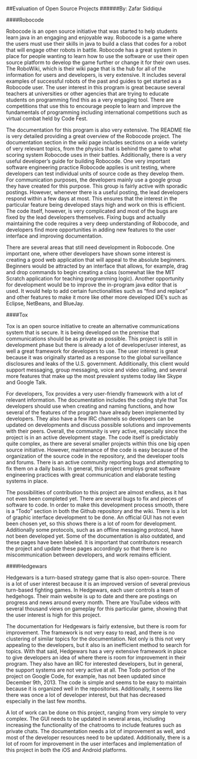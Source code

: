 ##Evaluation of Open Source Projects
######By: Zafar Siddiqui

####Robocode

Robocode is an open source initiative that was started to help students learn java in an engaging and enjoyable way. Robocode is a game where the users must use their skills in java to build a class that codes for a robot that will engage other robots in battle. Robocode has a great system in place for people wanting to learn how to use the software or use their open source platform to develop the game further or change it for their own uses. The RoboWiki, which is their wiki page that is the hub for all of the information for users and developers, is very extensive. It includes several examples of successful robots of the past and guides to get started as a Robocode user. The user interest in this program is great because several teachers at universities or other agencies that are trying to educate students on programming find this as a very engaging tool. There are competitions that use this to encourage people to learn and improve the fundamentals of programming including international competitions such as virtual combat held by Code Fest. 

The documentation for this program is also very extensive. The README file is very detailed providing a great overview of the Robocode project. The documentation section in the wiki page includes sections on a wide variety of very relevant topics, from the physics that is behind the game to what scoring system Robocode uses in their battles. Additionally, there is a very useful developer’s guide for building Robocode. One very important software engineering practice Robocode applies is unit testing, where developers can test individual units of source code as they develop them. For communication purposes, the developers mainly use a google group they have created for this purpose. This group is fairly active with sporadic postings. However, whenever there is a useful posting, the lead developers respond within a few days at most. This ensures that the interest in the particular feature being developed stays high and work on this is efficient. The code itself, however, is very complicated and most of the bugs are fixed by the lead developers themselves. Fixing bugs and actually maintaining the code requires a very deep understanding of Robocode, and developers find more opportunities in adding new features to the user interface and improving documentation. 

There are several areas that still need development in Robocode. One important one, where other developers have shown some interest is creating a good web application that will appeal to the absolute beginners. Beginners would be attracted by an interface that allows, for example, drag and drop commands to begin creating a class (somewhat like the MIT Scratch application for teaching programming logic). Another opportunity for development would be to improve the in-program java editor that is used. It would help to add certain functionalities such as “find and replace” and other features to make it more like other more developed IDE’s such as Eclipse, NetBeans, and BlueJay. 


####Tox

Tox is an open source initiative to create an alternative communications system that is secure. It is being developed on the premise that communications should be as private as possible. This project is still in development phase but there is already a lot of developer/user interest, as well a great framework for developers to use. The user interest is great because it was originally started as a response to the global surveillance disclosures and leaks of the U.S. government. Additionally, this client would support messaging, group messaging, voice and video calling, and several more features that make up the most prevalent systems today like Skype and Google Talk. 

For developers, Tox provides a very user-friendly framework with a lot of relevant information. The documentation includes the coding style that Tox developers should use when creating and naming functions, and how several of the features of the program have already been implemented by developers. They also have a few IRC channels so developers can be updated on developments and discuss possible solutions and improvements with their peers. Overall, the community is very active, especially since the project is in an active development stage. The code itself is predictably quite complex, as there are several smaller projects within this one big open source initiative. However, maintenance of the code is easy because of the organization of the source code in the repository, and the developer tools and forums. There is an active community reporting bugs and attempting to fix them on a daily basis. In general, this project employs great software engineering practices with great communication and elaborate testing systems in place. 

The possibilities of contribution to this project are almost endless, as it has not even been completed yet. There are several bugs to fix and pieces of software to code. In order to make this development process smooth, there is a “Todo” section in both the Github repository and the wiki. There is a lot of graphic interface development to be done. An official GUI has not even been chosen yet, so this shows there is a lot of room for development. Additionally some protocols, such as an offline messaging protocol, have not been developed yet. Some of the documentation is also outdated, and these pages have been labeled. It is important that contributors research the project and update these pages accordingly so that there is no miscommunication between developers, and work remains efficient. 

####Hedgewars

Hedgewars is a turn-based strategy game that is also open-source. There is a lot of user interest because it is an improved version of several previous turn-based fighting games. In Hedgewars, each user controls a team of hedgehogs. Their main website is up to date and there are postings on progress and news around every month. There are YouTube videos with several thousand views on gameplay for this particular game, showing that the user interest is high for this project. 

The documentation for Hedgewars is fairly extensive, but there is room for improvement.  The framework is not very easy to read, and there is no clustering of similar topics for the documentation. Not only is this not very appealing to the developers, but it also is an inefficient method to search for topics. With that said, Hedgewars has a very extensive framework in place to give developers an idea of where there is room for improvement in their program. They also have an IRC for interested developers, but in general, the support systems are not very active at all. The Todo portion of the project on Google Code, for example, has not been updated since December 9th, 2013. The code is simple and seems to be easy to maintain because it is organized well in the repositories. Additionally, it seems like there was once a lot of developer interest, but that has decreased especially in the last few months. 

A lot of work can be done on this project, ranging from very simple to very complex. The GUI needs to be updated in several areas, including increasing the functionality of the chatrooms to include features such as private chats. The documentation needs a lot of improvement as well, and most of the developer resources need to be updated. Additionally, there is a lot of room for improvement in the user interfaces and implementation of this project in both the iOS and Android platforms. 